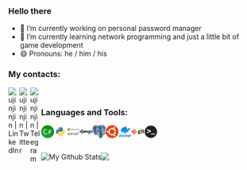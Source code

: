### Hello there

- 🔭 I’m currently working on personal password manager
- 🌱 I’m currently learning network programming and just a little bit of game development
- 😄 Pronouns: he / him / his

### My contacts:

[<img align="left" alt="ujinjinjin | LinkedIn" width="22px" src="https://cdn.jsdelivr.net/npm/simple-icons@3.12.1/icons/linkedin.svg" />][linkedin]
[<img align="left" alt="ujinjinjin | Twitter" width="22px" src="https://cdn.jsdelivr.net/npm/simple-icons@3.12.1/icons/twitter.svg" />][twitter]
[<img align="left" alt="ujinjinjin | Telegram" width="22px" src="https://cdn.jsdelivr.net/npm/simple-icons@3.12.1/icons/telegram.svg" />][telegram]

<br />

### Languages and Tools:

<img align="left" alt="Csharp" width="26px" src="https://raw.githubusercontent.com/github/explore/80688e429a7d4ef2fca1e82350fe8e3517d3494d/topics/csharp/csharp.png" />
<img align="left" alt="Python" width="26px" src="https://raw.githubusercontent.com/github/explore/80688e429a7d4ef2fca1e82350fe8e3517d3494d/topics/python/python.png" />
<img align="left" alt="Asp.Net" width="26px" src="https://raw.githubusercontent.com/github/explore/80688e429a7d4ef2fca1e82350fe8e3517d3494d/topics/aspnet/aspnet.png" />
<img align="left" alt="Django" width="26px" src="https://raw.githubusercontent.com/github/explore/80688e429a7d4ef2fca1e82350fe8e3517d3494d/topics/django/django.png" />
<img align="left" alt="PostgreSQL" width="26px" src="https://raw.githubusercontent.com/github/explore/80688e429a7d4ef2fca1e82350fe8e3517d3494d/topics/postgresql/postgresql.png" />
<img align="left" alt="Ubuntu" width="26px" src="https://raw.githubusercontent.com/github/explore/80688e429a7d4ef2fca1e82350fe8e3517d3494d/topics/ubuntu/ubuntu.png" />
<img align="left" alt="Docker" width="26px" src="https://raw.githubusercontent.com/github/explore/80688e429a7d4ef2fca1e82350fe8e3517d3494d/topics/docker/docker.png" />
<img align="left" alt="Git" width="26px" src="https://raw.githubusercontent.com/github/explore/80688e429a7d4ef2fca1e82350fe8e3517d3494d/topics/git/git.png" />
<img align="left" alt="Terminal" width="26px" src="https://raw.githubusercontent.com/github/explore/80688e429a7d4ef2fca1e82350fe8e3517d3494d/topics/terminal/terminal.png" />

## <br />

<img align="left" alt="My Github Stats" src="https://github-readme-stats.vercel.app/api?username=ujinjinjin&show_icons=true&hide_border=true&count_private=true&theme=tokyonight" />
<img align="left" src="https://github-readme-stats.vercel.app/api/top-langs/?username=ujinjinjin&layout=compact&hide_border=true&theme=tokyonight" />

[twitter]: https://twitter.com/ujinjinjin/
[linkedin]: https://www.linkedin.com/in/ujinjinjin/
[telegram]: https://t.me/ujinjinjin/

